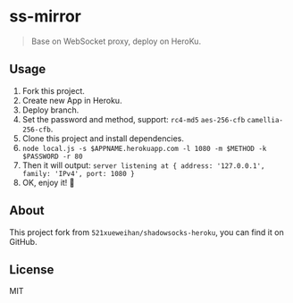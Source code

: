 # ss-mirror

> Base on WebSocket proxy, deploy on HeroKu.

## Usage

1. Fork this project.
2. Create new App in Heroku.
3. Deploy branch.
4. Set the password and method, support: `rc4-md5` `aes-256-cfb` `camellia-256-cfb`.
5. Clone this project and install dependencies.
6. `node local.js -s $APPNAME.herokuapp.com -l 1080 -m $METHOD -k $PASSWORD -r 80`
7. Then it will output: `server listening at { address: '127.0.0.1', family: 'IPv4', port: 1080 }`
8. OK, enjoy it! 🤡

## About

This project fork from `521xueweihan/shadowsocks-heroku`, you can find it on GitHub.

## License

MIT